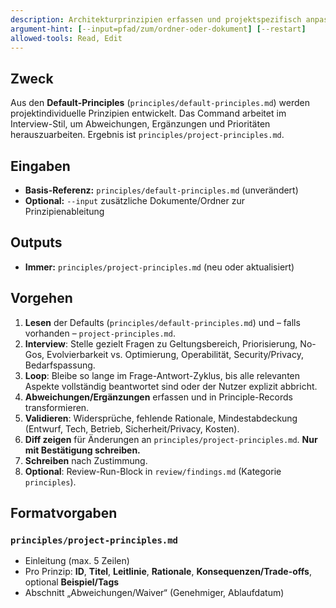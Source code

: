 ```yaml
---
description: Architekturprinzipien erfassen und projektspezifisch anpassen
argument-hint: [--input=pfad/zum/ordner-oder-dokument] [--restart]
allowed-tools: Read, Edit
---
```


## Zweck
Aus den **Default-Principles** (`principles/default-principles.md`) werden projektindividuelle Prinzipien entwickelt. Das Command arbeitet im Interview-Stil, um Abweichungen, Ergänzungen und Prioritäten herauszuarbeiten. Ergebnis ist `principles/project-principles.md`.

## Eingaben
- **Basis-Referenz:** `principles/default-principles.md` (unverändert)
- **Optional:** `--input` zusätzliche Dokumente/Ordner zur Prinzipienableitung

## Outputs
- **Immer:** `principles/project-principles.md` (neu oder aktualisiert)

## Vorgehen
1) **Lesen** der Defaults (`principles/default-principles.md`) und – falls vorhanden – `project-principles.md`.
2) **Interview**: Stelle gezielt Fragen zu Geltungsbereich, Priorisierung, No-Gos, Evolvierbarkeit vs. Optimierung, Operabilität, Security/Privacy, Bedarfspassung.
3) **Loop**: Bleibe so lange im Frage-Antwort-Zyklus, bis alle relevanten Aspekte vollständig beantwortet sind oder der Nutzer explizit abbricht.
4) **Abweichungen/Ergänzungen** erfassen und in Principle-Records transformieren.
5) **Validieren**: Widersprüche, fehlende Rationale, Mindestabdeckung (Entwurf, Tech, Betrieb, Sicherheit/Privacy, Kosten).
6) **Diff zeigen** für Änderungen an `principles/project-principles.md`. **Nur mit Bestätigung schreiben.**
7) **Schreiben** nach Zustimmung.
8) **Optional**: Review-Run-Block in `review/findings.md` (Kategorie `principles`).

## Formatvorgaben
### `principles/project-principles.md`
- Einleitung (max. 5 Zeilen)
- Pro Prinzip: **ID**, **Titel**, **Leitlinie**, **Rationale**, **Konsequenzen/Trade-offs**, optional **Beispiel/Tags**
- Abschnitt „Abweichungen/Waiver“ (Genehmiger, Ablaufdatum)

